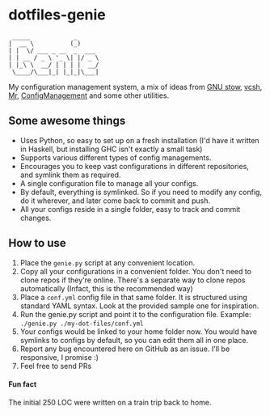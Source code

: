 dotfiles-genie
==============

```
 _____            _
|  __ \          (_)
| |  \/ ___ _ __  _  ___
| | __ / _ \ '_ \| |/ _ \
| |_\ \  __/ | | | |  __/
 \____/\___|_| |_|_|\___|
```

My configuration management system, a mix of ideas from [GNU stow](https://www.gnu.org/software/stow/), [vcsh](https://github.com/RichiH/vcsh), [Mr](http://joeyh.name/code/mr/), [ConfigManagement](https://github.com/pallavagarwal07/ConfigManagement/) and some other utilities.

## Some awesome things
* Uses Python, so easy to set up on a fresh installation (I'd have it written in Haskell, but installing GHC isn't exactly a small task)
* Supports various different types of config managements.
* Encourages you to keep vast configurations in different repositories, and symlink them as required.
* A single configuration file to manage all your configs.
* By default, everything is symlinked. So if you need to modify any config, do it wherever, and later come back to commit and push.
* All your configs reside in a single folder, easy to track and commit changes.

## How to use
1. Place the `genie.py` script at any convenient location.
2. Copy all your configurations in a convenient folder. You don't need to clone repos if they're online. There's a separate way to clone repos automatically (Infact, this is the recommended way)
3. Place a `conf.yml` config file in that same folder. It is structured using standard YAML syntax. Look at the provided sample one for inspiration.
4. Run the genie.py script and point it to the configuration file. Example: `./genie.py ./my-dot-files/conf.yml`
5. Your configs would be linked to your home folder now. You would have symlinks to configs by default, so you can edit them all in one place.
6. Report any bug encountered here on GitHub as an issue. I'll be responsive, I promise :)
7. Feel free to send PRs

#### Fun fact
The initial 250 LOC were written on a train trip back to home.
